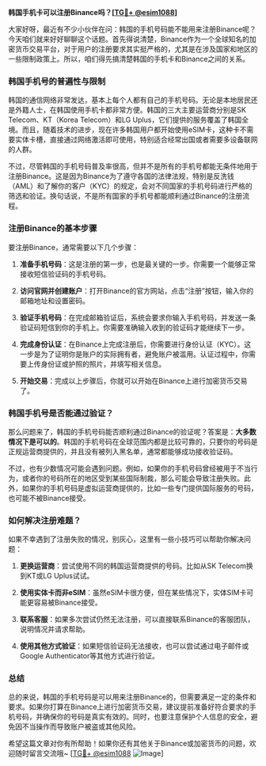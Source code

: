 **韩国手机卡可以注册Binance吗？[[TG💪+ @esim1088](https://t.me/s/esim1088)]**

大家好呀，最近有不少小伙伴在问：韩国的手机号码能不能用来注册Binance呢？今天咱们就来好好聊聊这个话题。首先得说清楚，Binance作为一个全球知名的加密货币交易平台，对于用户的注册要求其实挺严格的，尤其是在涉及国家和地区的一些限制政策上。所以，咱们得先搞清楚韩国的手机卡和Binance之间的关系。

### 韩国手机号的普遍性与限制

韩国的通信网络非常发达，基本上每个人都有自己的手机号码。无论是本地居民还是外籍人士，在韩国使用手机卡都非常方便。韩国的三大主要运营商分别是SK Telecom、KT（Korea Telecom）和LG Uplus，它们提供的服务覆盖了韩国全境。而且，随着技术的进步，现在许多韩国用户都开始使用eSIM卡，这种卡不需要实体卡槽，直接通过网络激活即可使用，特别适合经常出国或者需要多设备联网的人群。

不过，尽管韩国的手机号码普及率很高，但并不是所有的手机号都能无条件地用于注册Binance。这是因为Binance为了遵守各国的法律法规，特别是反洗钱（AML）和了解你的客户（KYC）的规定，会对不同国家的手机号码进行严格的筛选和验证。换句话说，不是所有国家的手机号都能顺利通过Binance的注册流程。

### 注册Binance的基本步骤

要注册Binance，通常需要以下几个步骤：

1. **准备手机号码**：这是注册的第一步，也是最关键的一步。你需要一个能够正常接收短信验证码的手机号码。
   
2. **访问官网并创建账户**：打开Binance的官方网站，点击“注册”按钮，输入你的邮箱地址和设置密码。

3. **验证手机号码**：在完成邮箱验证后，系统会要求你输入手机号码，并发送一条验证码短信到你的手机上。你需要准确输入收到的验证码才能继续下一步。

4. **完成身份认证**：在Binance上完成注册后，你需要进行身份认证（KYC）。这一步是为了证明你是账户的实际拥有者，避免账户被滥用。认证过程中，你需要上传身份证或护照的照片，并填写相关信息。

5. **开始交易**：完成以上步骤后，你就可以开始在Binance上进行加密货币交易了。

### 韩国手机号是否能通过验证？

那么问题来了，韩国的手机号码能否顺利通过Binance的验证呢？答案是：**大多数情况下是可以的**。韩国的手机号码在全球范围内都是比较可靠的，只要你的号码是正规运营商提供的，并且没有被列入黑名单，通常都能够成功接收验证码。

不过，也有少数情况可能会遇到问题。例如，如果你的手机号码曾经被用于不当行为，或者你的号码所在的地区受到某些国际制裁，那么可能会导致注册失败。此外，如果你的手机号码是虚拟运营商提供的，比如一些专门提供国际服务的号码，也可能不被Binance接受。

### 如何解决注册难题？

如果不幸遇到了注册失败的情况，别灰心，这里有一些小技巧可以帮助你解决问题：

1. **更换运营商**：尝试使用不同的韩国运营商提供的号码。比如从SK Telecom换到KT或LG Uplus试试。

2. **使用实体卡而非eSIM**：虽然eSIM卡很方便，但在某些情况下，实体SIM卡可能更容易被Binance接受。

3. **联系客服**：如果多次尝试仍然无法注册，可以直接联系Binance的客服团队，说明情况并请求帮助。

4. **使用其他方式验证**：如果短信验证码无法接收，也可以尝试通过电子邮件或Google Authenticator等其他方式进行验证。

### 总结

总的来说，韩国的手机号码是可以用来注册Binance的，但需要满足一定的条件和要求。如果你打算在Binance上进行加密货币交易，建议提前准备好符合要求的手机号码，并确保你的号码是真实有效的。同时，也要注意保护个人信息的安全，避免因不当操作而导致账户被盗或其他风险。

希望这篇文章对你有所帮助！如果你还有其他关于Binance或加密货币的问题，欢迎随时留言交流哦~ [[TG💪+ @esim1088](https://t.me/s/esim1088) ![Image](https://i.postimg.cc/4NQfJmqS/Snipaste-2025-05-13-00-14-12.png)]